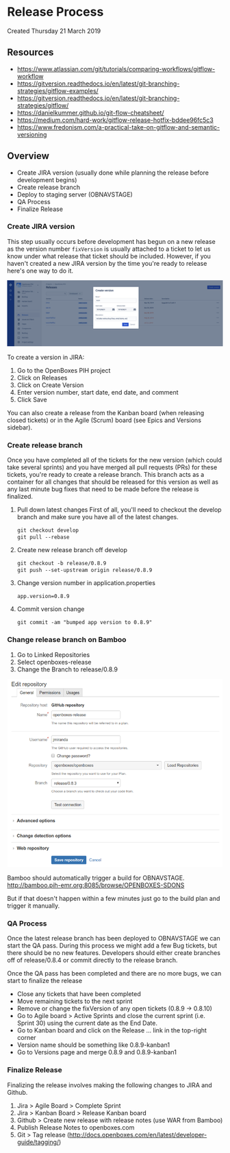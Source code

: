 # Release Process
Created Thursday 21 March 2019

## Resources
* https://www.atlassian.com/git/tutorials/comparing-workflows/gitflow-workflow
* https://gitversion.readthedocs.io/en/latest/git-branching-strategies/gitflow-examples/
* https://gitversion.readthedocs.io/en/latest/git-branching-strategies/gitflow/
* https://danielkummer.github.io/git-flow-cheatsheet/
* https://medium.com/hard-work/gitflow-release-hotfix-bddee96fc5c3
* https://www.fredonism.com/a-practical-take-on-gitflow-and-semantic-versioning

## Overview
* Create JIRA version (usually done while planning the release before development begins)
* Create release branch
* Deploy to staging server (OBNAVSTAGE)
* QA Process
* Finalize Release

### Create JIRA version
This step usually occurs before development has begun on a new release as the version number 
`fixVersion` is usually attached to a ticket to let us know under what release that ticket should be 
included. However, if you haven't created a new JIRA version by the time you're ready to release 
here's one way to do it. 

![Create JIRA Release](../img/create-jira-release.png "Create JIRA Release")

To create a version in JIRA:
1. Go to the OpenBoxes PIH project
1. Click on Releases
1. Click on Create Version
1. Enter version number, start date, end date, and comment
1. Click Save

You can also create a release from the Kanban board (when releasing closed tickets) or in the 
Agile (Scrum) board (see Epics and Versions sidebar).
 
### Create release branch
Once you have completed all of the tickets for the new version (which could take several sprints) 
and you have merged all pull requests (PRs) for these tickets, you're ready to create a release 
branch. This branch acts as a container for all changes that should be released for this version
as well as any last minute bug fixes that need to be made before the release is finalized.

1. Pull down latest changes 
First of all, you'll need to checkout the develop branch and make sure you have all of the latest
changes.
    ```
    git checkout develop
    git pull --rebase
    ```
1. Create new release branch off develop
    ```
    git checkout -b release/0.8.9
    git push --set-upstream origin release/0.8.9
    ```
1. Change version number in application.properties
    ```
    app.version=0.8.9
    ```
1. Commit version change
    ```
    git commit -am "bumped app version to 0.8.9"
    ```

### Change release branch on Bamboo

1. Go to Linked Repositories
1. Select openboxes-release
1. Change the Branch to release/0.8.9

![Change Release Branch](../img/bamboo-change-release-branch.png "Change Release Branch")

Bamboo should automatically trigger a build for OBNAVSTAGE. 
http://bamboo.pih-emr.org:8085/browse/OPENBOXES-SDONS

But if that doesn't happen within a few minutes just go to the build plan and trigger it manually.

### QA Process
Once the latest release branch has been deployed to OBNAVSTAGE we can start the QA pass. During this process we might add a few Bug tickets, but there should be no new features. Developers should either create branches off of release/0.8.4 or commit directly to the release branch.

Once the QA pass has been completed and there are no more bugs, we can start to finalize the release
* Close any tickets that have been completed
* Move remaining tickets to the next sprint
* Remove or change the fixVersion of any open tickets (0.8.9 -> 0.8.10) 
* Go to Agile board > Active Sprints and close the current sprint (i.e. Sprint 30) using the current date as the End Date.
* Go to Kanban board and click on the Release ... link in the top-right corner 
* Version name should be something like 0.8.9-kanban1
* Go to Versions page and merge 0.8.9 and 0.8.9-kanban1

### Finalize Release
Finalizing the release involves making the following changes to JIRA and Github.

1. Jira > Agile Board > Complete Sprint 
1. Jira > Kanban Board > Release Kanban board
1. Github > Create new release with release notes (use WAR from Bamboo)
1. Publish Release Notes to openboxes.com
1. Git > Tag release (http://docs.openboxes.com/en/latest/developer-guide/tagging/)

